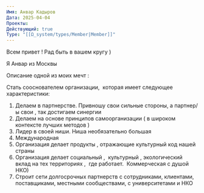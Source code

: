 ```yaml
---
Имя: Анвар Кадыров
Дата: 2025-04-04
Проекты: 
Действующий: true
Type: "[[Ω_system/types/Member|Member]]"
---
```


Всем привет ! Рад быть в вашем кругу )

Я Анвар из Москвы 

Описание одной из моих мечт :


Стать сооснователем организации,  которая имеет следующее характеристики:
1. Делаем в партнерстве. Привношу свои сильные стороны, а партнер/ы свои , так достигаем синергии
2. Делаем на основе принципов самоорганизации ( в широком контексте лучших методов )
3. Лидер в своей ниши. Ниша необязательно большая
4. Международная 
5. Организация делает продукты , отражающие культурный код нашей страны 
6. Организация делает социальный ,  культурный , экологический вклад на тех территориях ,  где работает.  Коммерческая с душой НКО)
7. Строит сети долгосрочных партнерств с сотрудниками, клиентами,  поставщиками, местными сообществами, с университетами и НКО